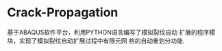 Crack-Propagation
=================

基于ABAQUS软件平台，利用PYTHON语言编写了模拟裂纹自动
扩展的程序模块，实现了模拟裂纹自动扩展过程中有限元网
格的自动重划分功能.
